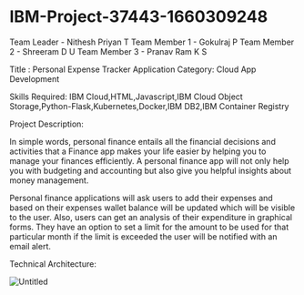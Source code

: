 # IBM-Project-37443-1660309248
Team Leader - Nithesh Priyan T
Team Member 1 - Gokulraj P
Team Member 2 - Shreeram D U
Team Member 3 - Pranav Ram K S

Title : Personal Expense Tracker Application
Category: Cloud App Development

Skills Required:
IBM Cloud,HTML,Javascript,IBM Cloud Object Storage,Python-Flask,Kubernetes,Docker,IBM DB2,IBM Container Registry

Project Description:


In simple words, personal finance entails all the financial decisions and activities that a Finance app makes your life easier by helping you to manage your finances efficiently. A personal finance app will not only help you with budgeting and accounting but also give you helpful insights about money management.


Personal finance applications will ask users to add their expenses and based on their expenses wallet balance will be updated which will be visible to the user.  Also, users can get an analysis of their expenditure in graphical forms. They have an option to set a limit for the amount to be used for that particular month if the limit is exceeded the user will be notified with an email alert.



Technical Architecture:

![Untitled](https://user-images.githubusercontent.com/77887879/202853127-723c9a62-9327-4919-82d9-cc436a60baf9.png)


